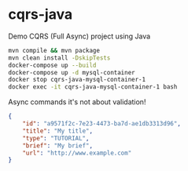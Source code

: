 # cqrs-java
Demo CQRS (Full Async) project using Java

```bash
mvn compile && mvn package
mvn clean install -DskipTests
docker-compose up --build
docker-compose up -d mysql-container
docker stop cqrs-java-mysql-container-1
docker exec -it cqrs-java-mysql-container-1 bash
```

Async commands it's not about validation!

```json
{
	"id": "a9571f2c-7e23-4473-ba7d-ae1db3313d96",
	"title": "My title",
	"type": "TUTORIAL",
	"brief": "My brief",
	"url": "http://www.example.com"
}
```